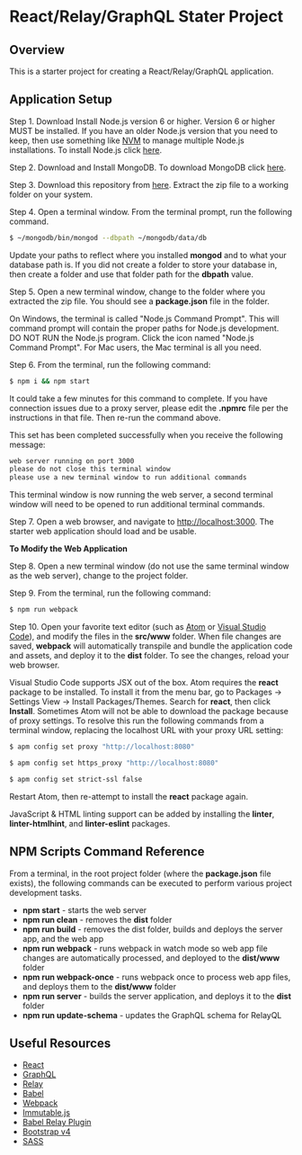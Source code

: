 # React/Relay/GraphQL Stater Project

## Overview

This is a starter project for creating a React/Relay/GraphQL application.

## Application Setup

Step 1. Download Install Node.js version 6 or higher. Version 6 or higher MUST be installed. If you have an older Node.js version that you need to keep, then use something like [NVM](https://www.npmjs.com/package/nvm) to manage multiple Node.js installations. To install Node.js click [here](https://nodejs.org).

Step 2. Download and Install MongoDB. To download MongoDB click [here](https://www.mongodb.com/download-center#community).

Step 3. Download this repository from [here](https://github.com/training4developers/react-relay-starter/archive/master.zip). Extract the zip file to a working folder on your system.

Step 4. Open a terminal window. From the terminal prompt, run the following command.

```bash
$ ~/mongodb/bin/mongod --dbpath ~/mongodb/data/db
```

Update your paths to reflect where you installed **mongod** and to what your database path is. If you did not create a folder to store your database in, then create a folder and use that folder path for the **dbpath** value.

Step 5. Open a new terminal window, change to the folder where you extracted the zip file. You should see a **package.json** file in the folder.

On Windows, the terminal is called "Node.js Command Prompt". This will command prompt will contain the proper paths for Node.js development. DO NOT RUN the Node.js program. Click the icon named "Node.js Command Prompt". For Mac users, the Mac terminal is all you need.

Step 6. From the terminal, run the following command:

```bash
$ npm i && npm start
```

It could take a few minutes for this command to complete. If you have connection issues due to a proxy server, please edit the **.npmrc** file per the instructions in that file. Then re-run the command above.

This set has been completed successfully when you receive the following message:

```bash
web server running on port 3000
please do not close this terminal window
please use a new terminal window to run additional commands
```

This terminal window is now running the web server, a second terminal window will need to be opened to run additional terminal commands.

Step 7. Open a web browser, and navigate to [http://localhost:3000](http://localhost:3000).  The starter web application should load and be usable.

**To Modify the Web Application**

Step 8. Open a new terminal window (do not use the same terminal window as the web server), change to the project folder.

Step 9. From the terminal, run the following command:

```bash
$ npm run webpack
```

Step 10. Open your favorite text editor (such as [Atom](https://atom.io/) or [Visual Studio Code](https://code.visualstudio.com)), and modify the files in the **src/www** folder. When file changes are saved, **webpack** will automatically transpile and bundle the application code and assets, and deploy it to the **dist** folder. To see the changes, reload your web browser.

Visual Studio Code supports JSX out of the box. Atom requires the **react** package to be installed. To install it from the menu bar, go to Packages -> Settings View -> Install Packages/Themes. Search for **react**, then click **Install**. Sometimes Atom will not be able to download the package because of proxy settings. To resolve this run the following commands from a terminal window, replacing the localhost URL with your proxy URL setting:

```bash
$ apm config set proxy "http://localhost:8080"

$ apm config set https_proxy "http://localhost:8080"

$ apm config set strict-ssl false
```

Restart Atom, then re-attempt to install the **react** package again.

JavaScript & HTML linting support can be added by installing the **linter**, **linter-htmlhint**, and **linter-eslint** packages.

## NPM Scripts Command Reference

From a terminal, in the root project folder (where the **package.json** file exists), the following commands can be executed to perform various project development tasks.

- **npm start** - starts the web server
- **npm run clean** - removes the **dist** folder
- **npm run build** - removes the dist folder, builds and deploys the server app, and the web app
- **npm run webpack** - runs webpack in watch mode so web app file changes are automatically processed, and deployed to the **dist/www** folder
- **npm run webpack-once** - runs webpack once to process web app files, and deploys them to the **dist/www** folder
- **npm run server** - builds the server application, and deploys it to the **dist** folder
- **npm run update-schema** - updates the GraphQL schema for RelayQL

## Useful Resources

- [React](https://facebook.github.io/react/)
- [GraphQL](http://graphql.org/)
- [Relay](https://facebook.github.io/relay/)
- [Babel](https://babeljs.io/)
- [Webpack](https://webpack.github.io/)
- [Immutable.js](https://facebook.github.io/immutable-js/)
- [Babel Relay Plugin](https://facebook.github.io/relay/docs/guides-babel-plugin.html)
- [Bootstrap v4](http://v4-alpha.getbootstrap.com/)
- [SASS](http://sass-lang.com/)
